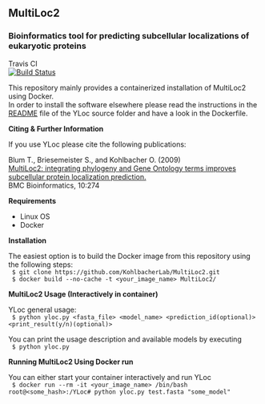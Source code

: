 ## MultiLoc2
### Bioinformatics tool for predicting subcellular localizations of eukaryotic proteins

Travis CI  
[![Build Status](https://travis-ci.org/KohlbacherLab/MultiLoc2.svg?branch=master)](https://travis-ci.org/KohlbacherLab/MultiLoc2)  

This repository mainly provides a containerized installation of MultiLoc2 using Docker.  
In order to install the software elsewhere please read the instructions in the  
[README](MultiLoc2/README) file of the YLoc source folder and have a look in the Dockerfile.  


**Citing & Further Information**  

If you use YLoc please cite the following publications:

Blum T., Briesemeister S., and Kohlbacher O. (2009)  
[MultiLoc2: integrating phylogeny and Gene Ontology terms improves subcellular protein localization prediction.](https://doi.org/10.1186/1471-2105-10-274)  
BMC Bioinformatics, 10:274
  
  
**Requirements**  

- Linux OS
- Docker


**Installation**

The easiest option is to build the Docker image from this repository using the following steps:  
` $ git clone https://github.com/KohlbacherLab/MultiLoc2.git`  
` $ docker build --no-cache -t <your_image_name> MultiLoc2/`  

**MultiLoc2 Usage (Interactively in container)**  

YLoc general usage:  
` $ python yloc.py <fasta_file> <model_name> <prediction_id(optional)> <print_result(y/n)(optional)>`  

You can print the usage description and available models by executing  
` $ python yloc.py`  

**Running MultiLoc2 Using Docker run**  

You can either start your container interactively and run YLoc  
` $ docker run --rm -it <your_image_name> /bin/bash`  
`root@<some_hash>:/YLoc# python yloc.py test.fasta "some_model"`  


